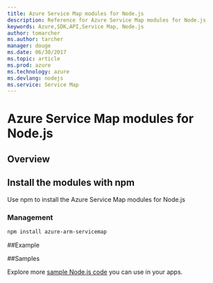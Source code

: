 ```yaml
---
title: Azure Service Map modules for Node.js
description: Reference for Azure Service Map modules for Node.js
keywords: Azure,SDK,API,Service Map, Node.js
author: tomarcher
ms.author: tarcher
manager: douge
ms.date: 06/30/2017
ms.topic: article
ms.prod: azure
ms.technology: azure
ms.devlang: nodejs
ms.service: Service Map
---
```


# Azure Service Map modules for Node.js

## Overview

## Install the modules with npm

Use npm to install the Azure Service Map modules for Node.js



### Management
```bash
npm install azure-arm-servicemap
```


##Example

##Samples

Explore more [sample Node.js code](https://azure.microsoft.com/resources/samples/?platform=nodejs) you can use in your apps.